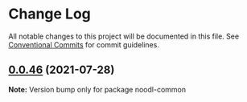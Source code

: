 # Change Log

All notable changes to this project will be documented in this file.
See [Conventional Commits](https://conventionalcommits.org) for commit guidelines.

## [0.0.46](https://github.com/pfftdammitchris/noodl-cli/compare/noodl-common@0.0.45...noodl-common@0.0.46) (2021-07-28)

**Note:** Version bump only for package noodl-common
